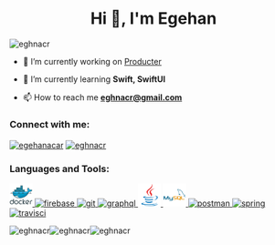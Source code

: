 <h1 align="center">Hi 👋, I'm Egehan</h1>
<p align="left"> <img src="https://komarev.com/ghpvc/?username=eghnacr&label=Profile%20views&color=0e75b6&style=flat" alt="eghnacr" /> </p>

- 🔭 I’m currently working on [Producter](https://producter.co/)

- 🌱 I’m currently learning **Swift, SwiftUI**

- 📫 How to reach me **eghnacr@gmail.com**

<h3 align="left">Connect with me:</h3>
<p align="left">
<a href="https://linkedin.com/in/egehanacar" target="blank"><img align="center" src="https://raw.githubusercontent.com/rahuldkjain/github-profile-readme-generator/master/src/images/icons/Social/linked-in-alt.svg" alt="egehanacar" height="30" width="40" /></a>
<a href="https://www.hackerrank.com/eghnacr" target="blank"><img align="center" src="https://raw.githubusercontent.com/rahuldkjain/github-profile-readme-generator/master/src/images/icons/Social/hackerrank.svg" alt="eghnacr" height="30" width="40" /></a>
</p>

<h3 align="left">Languages and Tools:</h3>
<p align="left"> <a href="https://www.docker.com/" target="_blank"> <img src="https://raw.githubusercontent.com/devicons/devicon/master/icons/docker/docker-original-wordmark.svg" alt="docker" width="40" height="40"/> </a> <a href="https://firebase.google.com/" target="_blank"> <img src="https://www.vectorlogo.zone/logos/firebase/firebase-icon.svg" alt="firebase" width="40" height="40"/> </a> <a href="https://git-scm.com/" target="_blank"> <img src="https://www.vectorlogo.zone/logos/git-scm/git-scm-icon.svg" alt="git" width="40" height="40"/> </a> <a href="https://graphql.org" target="_blank"> <img src="https://www.vectorlogo.zone/logos/graphql/graphql-icon.svg" alt="graphql" width="40" height="40"/> </a> <a href="https://www.java.com" target="_blank"> <img src="https://raw.githubusercontent.com/devicons/devicon/master/icons/java/java-original.svg" alt="java" width="40" height="40"/> </a> <a href="https://www.mysql.com/" target="_blank"> <img src="https://raw.githubusercontent.com/devicons/devicon/master/icons/mysql/mysql-original-wordmark.svg" alt="mysql" width="40" height="40"/> </a> <a href="https://postman.com" target="_blank"> <img src="https://www.vectorlogo.zone/logos/getpostman/getpostman-icon.svg" alt="postman" width="40" height="40"/> </a> <a href="https://spring.io/" target="_blank"> <img src="https://www.vectorlogo.zone/logos/springio/springio-icon.svg" alt="spring" width="40" height="40"/> </a> <a href="https://travis-ci.org" target="_blank"> <img src="https://www.vectorlogo.zone/logos/travis-ci/travis-ci-icon.svg" alt="travisci" width="40" height="40"/> </a> </p>

<p><img align="left" src="https://github-readme-stats.vercel.app/api/top-langs?username=eghnacr&show_icons=true&locale=en&layout=compact" alt="eghnacr" /></p>
<p><img align="left" src="https://github-readme-streak-stats.herokuapp.com/?user=eghnacr&" alt="eghnacr" /></p>
<p>&nbsp;<img align="left" src="https://github-readme-stats.vercel.app/api?username=eghnacr&show_icons=true&locale=en" alt="eghnacr" /></p>
